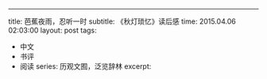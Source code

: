 ---
title: 芭蕉夜雨，忍听一时
subtitle: 《秋灯琐忆》读后感
time: 2015.04.06 02:03:00
layout: post
tags:
- 中文
- 书评
- 阅读
series: 历观文囿，泛览辞林
excerpt: 

